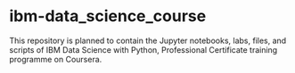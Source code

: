 # ibm-data_science_course
This repository is planned to contain the Jupyter notebooks, labs, files, and scripts of IBM Data Science with Python, Professional Certificate training programme on Coursera.
